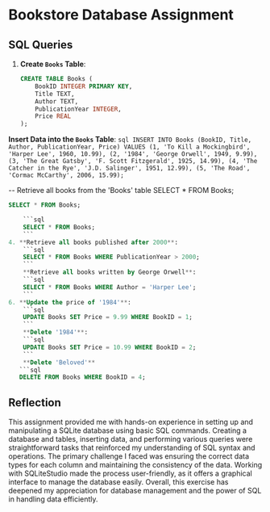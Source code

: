 # Bookstore Database Assignment

## SQL Queries

1. **Create `Books` Table**:
    ```sql
    CREATE TABLE Books (
        BookID INTEGER PRIMARY KEY,
        Title TEXT,
        Author TEXT,
        PublicationYear INTEGER,
        Price REAL
    );
    ```

**Insert Data into the `Books` Table**:
    ```sql
    INSERT INTO Books (BookID, Title, Author, PublicationYear, Price) VALUES
    (1, 'To Kill a Mockingbird', 'Harper Lee', 1960, 10.99),
    (2, '1984', 'George Orwell', 1949, 9.99),
    (3, 'The Great Gatsby', 'F. Scott Fitzgerald', 1925, 14.99),
    (4, 'The Catcher in the Rye', 'J.D. Salinger', 1951, 12.99),
    (5, 'The Road', 'Cormac McCarthy', 2006, 15.99);
    ```

-- Retrieve all books from the 'Books' table
SELECT * FROM Books;
```sql
SELECT * FROM Books;

    ```sql
    SELECT * FROM Books;
    ```
4. **Retrieve all books published after 2000**:
    ```sql
    SELECT * FROM Books WHERE PublicationYear > 2000;
    ```
    **Retrieve all books written by George Orwell**:
    ```sql
    SELECT * FROM Books WHERE Author = 'Harper Lee';
    ```
6. **Update the price of '1984'**:
    ```sql
    UPDATE Books SET Price = 9.99 WHERE BookID = 1;
    ```
    **Delete '1984'**:
    ```sql
    UPDATE Books SET Price = 10.99 WHERE BookID = 2;
    ```
    **Delete 'Beloved'**
   ```sql
   DELETE FROM Books WHERE BookID = 4;
   ```
   ## Reflection
   This assignment provided me with hands-on experience in setting up and manipulating a SQLite database using basic SQL commands. Creating a database and tables, inserting data, and performing various queries were straightforward tasks that reinforced my understanding of SQL syntax and operations. The primary challenge I faced was ensuring the correct data types for each column and maintaining the consistency of the data. Working with SQLiteStudio made the process user-friendly, as it offers a graphical interface to manage the database easily. Overall, this exercise has deepened my appreciation for database management and the power of SQL in handling data efficiently.
